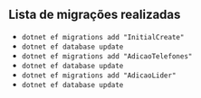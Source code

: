 ## Lista de migrações realizadas
- `dotnet ef migrations add "InitialCreate"`
- `dotnet ef database update`
- `dotnet ef migrations add "AdicaoTelefones"`
- `dotnet ef database update`
- `dotnet ef migrations add "AdicaoLider"`
- `dotnet ef database update`